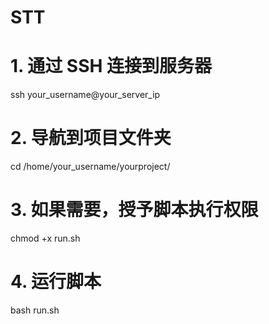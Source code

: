 # STT
 
# 1. 通过 SSH 连接到服务器
ssh your_username@your_server_ip

# 2. 导航到项目文件夹
cd /home/your_username/yourproject/

# 3. 如果需要，授予脚本执行权限
chmod +x run.sh

# 4. 运行脚本
bash run.sh